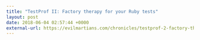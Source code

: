```yaml
---
title: "TestProf II: Factory therapy for your Ruby tests"
layout: post
date: 2018-06-04 02:57:44 +0000
external-url: https://evilmartians.com/chronicles/testprof-2-factory-therapy-for-your-ruby-tests-rspec-minitest
---
```

